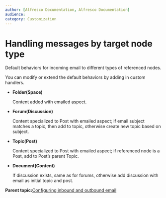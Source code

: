 ```yaml
---
author: [Alfresco Documentation, Alfresco Documentation]
audience: 
category: Customization
---
```


# Handling messages by target node type

Default behaviors for incoming email to different types of referenced nodes.

You can modify or extend the default behaviors by adding in custom handlers.

-   **Folder\(Space\)**

    Content added with emailed aspect.

-   **Forum\(Discussion\)**

    Content specialized to Post with emailed aspect; if email subject matches a topic, then add to topic, otherwise create new topic based on subject.

-   **Topic\(Post\)**

    Content specialized to Post with emailed aspect; if referenced node is a Post, add to Post’s parent Topic.

-   **Document\(Content\)**

    If discussion exists, same as for forums, otherwise add discussion with email as initial topic and post.


**Parent topic:**[Configuring inbound and outbound email](../concepts/email-intro.md)


